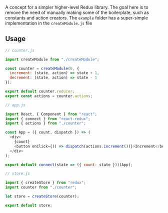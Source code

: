 A concept for a simpler higher-level Redux library.
The goal here is to remove the need of manually making some of the boilerplate, such as constants and action creators.
The `example` folder has a super-simple implementation in the `createModule.js` file

## Usage

```js
// counter.js

import createModule from "./createModule";

const counter = createModule(0, {
  increment: (state, action) => state + 1,
  decrement: (state, action) => state - 1
});

export default counter.reducer;
export const actions = counter.actions;

```

```js
// app.js

import React, { Component } from "react";
import { connect } from "react-redux";
import { actions } from "./counter";

const App = ({ count, dispatch }) => (
  <div>
    {count}
    <button onClick={() => dispatch(actions.increment())}>Increment</button>
  </div>
);

export default connect(state => ({ count: state }))(App);
```

```js
// store.js

import { createStore } from "redux";
import counter from "./counter";

let store = createStore(counter);

export default store;
```